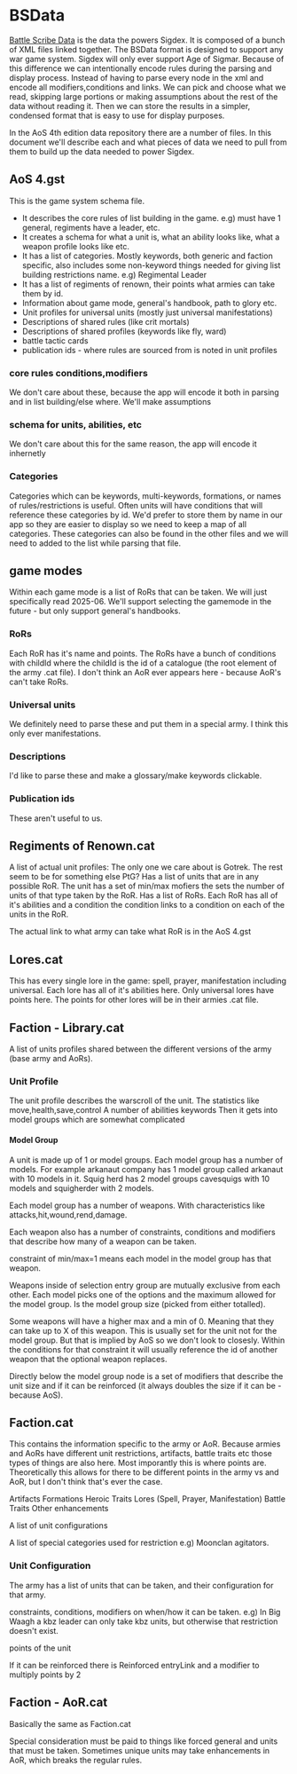 # BSData

[Battle Scribe Data](https://github.com/BSData/age-of-sigmar-4th) is the data the powers Sigdex. It is composed of a bunch of XML files linked together.
The BSData format is designed to support any war game system. Sigdex will only ever support Age of Sigmar. Because of this difference we can intentionally encode rules
during the parsing and display process. Instead of having to parse every node in the xml and encode all modifiers,conditions and links. We can pick and choose what we read, skipping large portions or making assumptions about the rest of the data without reading it. Then we can store the results in a simpler, condensed format that is easy to use for display purposes.

In the AoS 4th edition data repository there are a number of files. In this document we'll describe each and what pieces of data we need to pull from them to build up the
data needed to power Sigdex.

## AoS 4.gst

This is the game system schema file.

- It describes the core rules of list building in the game. e.g) must have 1 general, regiments have a leader, etc.
- It creates a schema for what a unit is, what an ability looks like, what a weapon profile looks like etc.
- It has a list of categories. Mostly keywords, both generic and faction specific, also includes some non-keyword things needed for giving list building restrictions name. e.g) Regimental Leader
- It has a list of regiments of renown, their points what armies can take them by id.
- Information about game mode, general's handbook, path to glory etc.
- Unit profiles for universal units (mostly just universal manifestations)
- Descriptions of shared rules (like crit mortals)
- Descriptions of shared profiles (keywords like fly, ward)
- battle tactic cards
- publication ids - where rules are sourced from is noted in unit profiles

### core rules conditions,modifiers

We don't care about these, because the app will encode it both in parsing and in list building/else where. We'll make assumptions

### schema for units, abilities, etc

We don't care about this for the same reason, the app will encode it inhernetly

### Categories

Categories which can be keywords, multi-keywords, formations, or names of rules/restrictions is useful.
Often units will have conditions that will reference these categories by id. We'd prefer to store them by name in our app so they are easier to display so we need to keep a map of all categories. These categories can also be found in the other files and we will need to added to the list while parsing that file.

## game modes

Within each game mode is a list of RoRs that can be taken. We will just specifically read 2025-06. We'll support selecting the gamemode in the future - but only support general's handbooks.

### RoRs

Each RoR has it's name and points. The RoRs have a bunch of conditions with childId where the childId is the id of a catalogue (the root element of the army .cat file).
I don't think an AoR ever appears here - because AoR's can't take RoRs.

### Universal units

We definitely need to parse these and put them in a special army. I think this only ever manifestations.

### Descriptions

I'd like to parse these and make a glossary/make keywords clickable.

### Publication ids

These aren't useful to us.

## Regiments of Renown.cat

A list of actual unit profiles: The only one we care about is Gotrek. The rest seem to be for something else PtG?
Has a list of units that are in any possible RoR. The unit has a set of min/max mofiers the sets the number of units of that type taken by the RoR.
Has a list of RoRs.
Each RoR has all of it's abilities and a condition the condition links to a condition on each of the units in the RoR.

The actual link to what army can take what RoR is in the AoS 4.gst

## Lores.cat

This has every single lore in the game: spell, prayer, manifestation including universal. Each lore has all of it's abilities here.
Only universal lores have points here. The points for other lores will be in their armies .cat file.

## Faction - Library.cat

A list of units profiles shared between the different versions of the army (base army and AoRs).

### Unit Profile

The unit profile describes the warscroll of the unit.
The statistics like move,health,save,control
A number of abilities
keywords
Then it gets into model groups which are somewhat complicated

#### Model Group

A unit is made up of 1 or model groups. Each model group has a number of models.
For example arkanaut company has 1 model group called arkanaut with 10 models in it.
Squig herd has 2 model groups cavesquigs with 10 models and squigherder with 2 models.

Each model group has a number of weapons. With characteristics like attacks,hit,wound,rend,damage.

Each weapon also has a number of constraints, conditions and modifiers that describe how many of a weapon can be taken.

constraint of min/max=1 means each model in the model group has that weapon.

Weapons inside of selection entry group are mutually exclusive from each other. Each model picks one of the options and the maximum allowed for the model group.
Is the model group size (picked from either totalled).

Some weapons will have a higher max and a min of 0. Meaning that they can take up to X of this weapon. This is usually set for the unit not for the model group.
But that is implied by AoS so we don't look to closesly. Within the conditions for that constraint it will usually reference the id of another weapon that the optional weapon replaces.

Directly below the model group node is a set of modifiers that describe the unit size and if it can be reinforced (it always doubles the size if it can be - because AoS).

## Faction.cat

This contains the information specific to the army or AoR. Because armies and AoRs have different unit restrictions, artifacts, battle traits etc those types of things are also here. Most imporantly this is where points are. Theoretically this allows for there to be different points in the army vs and AoR, but I don't think that's ever the case.

Artifacts
Formations
Heroic Traits
Lores (Spell, Prayer, Manifestation)
Battle Traits
Other enhancements

A list of unit configurations

A list of special categories used for restriction e.g) Moonclan agitators.

### Unit Configuration

The army has a list of units that can be taken, and their configuration for that army.

constraints, conditions, modifiers on when/how it can be taken.
e.g) In Big Waagh a kbz leader can only take kbz units, but otherwise that restriction doesn't exist.

points of the unit

If it can be reinforced there is Reinforced entryLink and a modifier to multiply points by 2

## Faction - AoR.cat

Basically the same as Faction.cat

Special consideration must be paid to things like forced general and units that must be taken.
Sometimes unique units may take enhancements in AoR, which breaks the regular rules.
